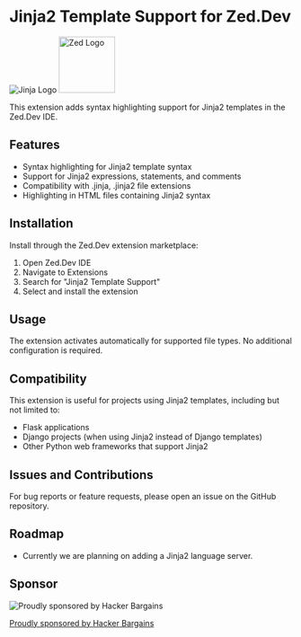 # Jinja2 Template Support for Zed.Dev

<img alt="Jinja Logo" src="https://jinja.palletsprojects.com/en/3.1.x/_images/jinja-logo.png"></img>
<img alt="Zed Logo" width="100" src="https://zed.dev/_next/image?url=%2F_next%2Fstatic%2Fmedia%2Fpreview-app-logo.94468b6e.png&w=256&q=75"></img>

This extension adds syntax highlighting support for Jinja2 templates in the Zed.Dev IDE.

## Features

- Syntax highlighting for Jinja2 template syntax
- Support for Jinja2 expressions, statements, and comments
- Compatibility with .jinja, .jinja2 file extensions
- Highlighting in HTML files containing Jinja2 syntax

## Installation

Install through the Zed.Dev extension marketplace:

1. Open Zed.Dev IDE
2. Navigate to Extensions
3. Search for "Jinja2 Template Support"
4. Select and install the extension

## Usage

The extension activates automatically for supported file types. No additional configuration is required.

## Compatibility

This extension is useful for projects using Jinja2 templates, including but not limited to:

- Flask applications
- Django projects (when using Jinja2 instead of Django templates)
- Other Python web frameworks that support Jinja2

## Issues and Contributions

For bug reports or feature requests, please open an issue on the GitHub repository.

## Roadmap

- Currently we are planning on adding a Jinja2 language server.

## Sponsor

<img alt="Proudly sponsored by Hacker Bargains" src="https://hacker.bargains/sponsor.png"></img>

[Proudly sponsored by Hacker Bargains](https://hacker.bargains/)
